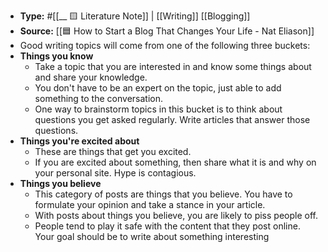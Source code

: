 - **Type:** #[[__ 🟨 Literature Note]] | [[Writing]] [[Blogging]]
- **Source:** [[🟦 How to Start a Blog That Changes Your Life - Nat Eliason]]
- Good writing topics will come from one of the following three buckets:
- **Things you know**
    - Take a topic that you are interested in and know some things about and share your knowledge.
    - You don't have to be an expert on the topic, just able to add something to the conversation.
    - One way to brainstorm topics in this bucket is to think about questions you get asked regularly. Write articles that answer those questions.
- **Things you're excited about**
    - These are things that get you excited.
    - If you are excited about something, then share what it is and why on your personal site. Hype is contagious. 
- **Things you believe**
    - This category of posts are things that you believe. You have to formulate your opinion and take a stance in your article.
    - With posts about things you believe, you are likely to piss people off.
    - People tend to play it safe with the content that they post online. Your goal should be to write about something interesting
